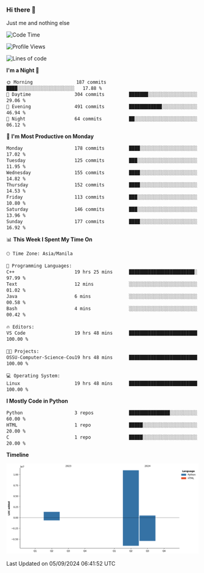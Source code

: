 ### Hi there 👋

Just me and nothing else


<!--START_SECTION:waka-->
![Code Time](http://img.shields.io/badge/Code%20Time-647%20hrs%2044%20mins-blue)

![Profile Views](http://img.shields.io/badge/Profile%20Views-6-blue)

![Lines of code](https://img.shields.io/badge/From%20Hello%20World%20I%27ve%20Written-12.7%20million%20lines%20of%20code-blue)

**I'm a Night 🦉** 

```text
🌞 Morning                187 commits         ████░░░░░░░░░░░░░░░░░░░░░   17.88 % 
🌆 Daytime                304 commits         ███████░░░░░░░░░░░░░░░░░░   29.06 % 
🌃 Evening                491 commits         ████████████░░░░░░░░░░░░░   46.94 % 
🌙 Night                  64 commits          ██░░░░░░░░░░░░░░░░░░░░░░░   06.12 % 
```
📅 **I'm Most Productive on Monday** 

```text
Monday                   178 commits         ████░░░░░░░░░░░░░░░░░░░░░   17.02 % 
Tuesday                  125 commits         ███░░░░░░░░░░░░░░░░░░░░░░   11.95 % 
Wednesday                155 commits         ████░░░░░░░░░░░░░░░░░░░░░   14.82 % 
Thursday                 152 commits         ████░░░░░░░░░░░░░░░░░░░░░   14.53 % 
Friday                   113 commits         ███░░░░░░░░░░░░░░░░░░░░░░   10.80 % 
Saturday                 146 commits         ███░░░░░░░░░░░░░░░░░░░░░░   13.96 % 
Sunday                   177 commits         ████░░░░░░░░░░░░░░░░░░░░░   16.92 % 
```


📊 **This Week I Spent My Time On** 

```text
🕑︎ Time Zone: Asia/Manila

💬 Programming Languages: 
C++                      19 hrs 25 mins      ████████████████████████░   97.99 % 
Text                     12 mins             ░░░░░░░░░░░░░░░░░░░░░░░░░   01.02 % 
Java                     6 mins              ░░░░░░░░░░░░░░░░░░░░░░░░░   00.58 % 
Bash                     4 mins              ░░░░░░░░░░░░░░░░░░░░░░░░░   00.42 % 

🔥 Editors: 
VS Code                  19 hrs 48 mins      █████████████████████████   100.00 % 

🐱‍💻 Projects: 
OSSU-Computer-Science-Cou19 hrs 48 mins      █████████████████████████   100.00 % 

💻 Operating System: 
Linux                    19 hrs 48 mins      █████████████████████████   100.00 % 
```

**I Mostly Code in Python** 

```text
Python                   3 repos             ███████████████░░░░░░░░░░   60.00 % 
HTML                     1 repo              █████░░░░░░░░░░░░░░░░░░░░   20.00 % 
C                        1 repo              █████░░░░░░░░░░░░░░░░░░░░   20.00 % 
```



**Timeline**

![Lines of Code chart](https://raw.githubusercontent.com/brutist/brutist/main/assets/bar_graph.png)


 Last Updated on 05/09/2024 06:41:52 UTC
<!--END_SECTION:waka-->
